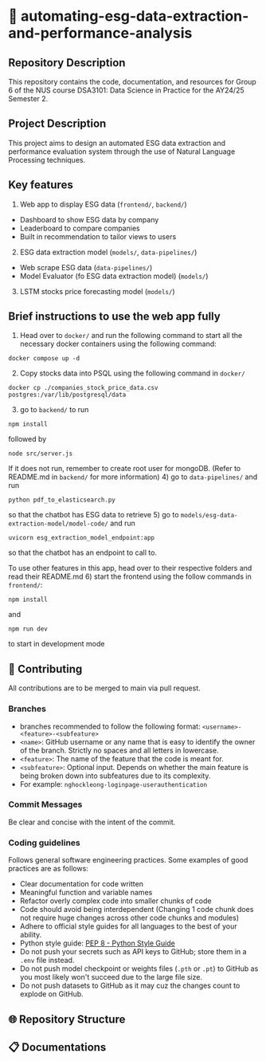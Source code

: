 # 🤖 automating-esg-data-extraction-and-performance-analysis

## Repository Description

This repository contains the code, documentation, and resources for Group 6 of the NUS course DSA3101: Data Science in Practice for the AY24/25 Semester 2.

## Project Description

This project aims to design an automated ESG data extraction and performance evaluation system through the use of Natural Language Processing techniques.

## Key features
1) Web app to display ESG data (`frontend/`, `backend/`)
- Dashboard to show ESG data by company
- Leaderboard to compare companies
- Built in recommendation to tailor views to users
2) ESG data extraction model (`models/`, `data-pipelines/`)
- Web scrape ESG data (`data-pipelines/`)
- Model Evaluator (fo ESG data extraction model) (`models/`)
3) LSTM stocks price forecasting model (`models/`)

## Brief instructions to use the web app fully
1) Head over to `docker/` and run the following command to start all the necessary docker containers using the following command:
```
docker compose up -d
```
2) Copy stocks data into PSQL using the following command in `docker/`
```
docker cp ./companies_stock_price_data.csv postgres:/var/lib/postgresql/data
```
3) go to `backend/` to run
```
npm install
```
followed by
```
node src/server.js
```
If it does not run, remember to create root user for mongoDB. (Refer to README.md in `backend/` for more information)
4) go to `data-pipelines/` and run
```
python pdf_to_elasticsearch.py
```
so that the chatbot has ESG data to retrieve
5) go to `models/esg-data-extraction-model/model-code/` and run
```
uvicorn esg_extraction_model_endpoint:app
```
so that the chatbot has an endpoint to call to.

To use other features in this app, head over to their respective folders and read their README.md
6) start the frontend using the follow commands in `frontend/`:
```
npm install
```
and
```
npm run dev
```
to start in development mode

## 🧊 Contributing

All contributions are to be merged to main via pull request.

### Branches

- branches recommended to follow the following format: `<username>-<feature>-<subfeature>`
- `<name>`: GitHub username or any name that is easy to identify the owner of the branch. Strictly no spaces and all letters in lowercase.
- `<feature>`: The name of the feature that the code is meant for.
- `<subfeature>`: Optional input. Depends on whether the main feature is being broken down into subfeatures due to its complexity.
- For example: `nghockleong-loginpage-userauthentication`

### Commit Messages

Be clear and concise with the intent of the commit.

### Coding guidelines

Follows general software engineering practices. Some examples of good practices are as follows:

- Clear documentation for code written
- Meaningful function and variable names
- Refactor overly complex code into smaller chunks of code
- Code should avoid being interdependent (Changing 1 code chunk does not require huge changes across other code chunks and modules)
- Adhere to official style guides for all languages to the best of your ability.
- Python style guide: [PEP 8 - Python Style Guide](http://www.python.org/dev/peps/pep-0008)
- Do not push your secrets such as API keys to GitHub; store them in a `.env` file instead.
- Do not push model checkpoint or weights files (`.pth` or `.pt`) to GitHub as you most likely won't succeed due to the large file size.
- Do not push datasets to GitHub as it may cuz the changes count to explode on GitHub.

## 🌐 Repository Structure

## 📋 Documentations

```

```
